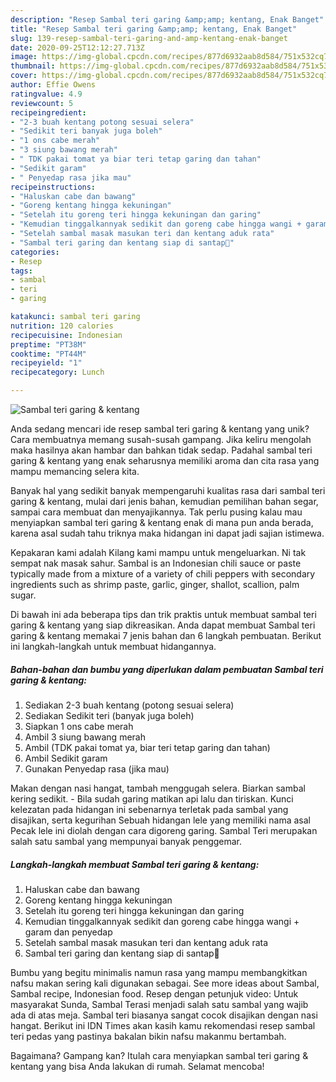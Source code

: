 ```yaml
---
description: "Resep Sambal teri garing &amp;amp; kentang, Enak Banget"
title: "Resep Sambal teri garing &amp;amp; kentang, Enak Banget"
slug: 139-resep-sambal-teri-garing-and-amp-kentang-enak-banget
date: 2020-09-25T12:12:27.713Z
image: https://img-global.cpcdn.com/recipes/877d6932aab8d584/751x532cq70/sambal-teri-garing-kentang-foto-resep-utama.jpg
thumbnail: https://img-global.cpcdn.com/recipes/877d6932aab8d584/751x532cq70/sambal-teri-garing-kentang-foto-resep-utama.jpg
cover: https://img-global.cpcdn.com/recipes/877d6932aab8d584/751x532cq70/sambal-teri-garing-kentang-foto-resep-utama.jpg
author: Effie Owens
ratingvalue: 4.9
reviewcount: 5
recipeingredient:
- "2-3 buah kentang potong sesuai selera"
- "Sedikit teri banyak juga boleh"
- "1 ons cabe merah"
- "3 siung bawang merah"
- " TDK pakai tomat ya biar teri tetap garing dan tahan"
- "Sedikit garam"
- " Penyedap rasa jika mau"
recipeinstructions:
- "Haluskan cabe dan bawang"
- "Goreng kentang hingga kekuningan"
- "Setelah itu goreng teri hingga kekuningan dan garing"
- "Kemudian tinggalkannyak sedikit dan goreng cabe hingga wangi + garam dan penyedap"
- "Setelah sambal masak masukan teri dan kentang aduk rata"
- "Sambal teri garing dan kentang siap di santap🤤"
categories:
- Resep
tags:
- sambal
- teri
- garing

katakunci: sambal teri garing 
nutrition: 120 calories
recipecuisine: Indonesian
preptime: "PT38M"
cooktime: "PT44M"
recipeyield: "1"
recipecategory: Lunch

---
```



![Sambal teri garing &amp; kentang](https://img-global.cpcdn.com/recipes/877d6932aab8d584/751x532cq70/sambal-teri-garing-kentang-foto-resep-utama.jpg)

Anda sedang mencari ide resep sambal teri garing &amp; kentang yang unik? Cara membuatnya memang susah-susah gampang. Jika keliru mengolah maka hasilnya akan hambar dan bahkan tidak sedap. Padahal sambal teri garing &amp; kentang yang enak seharusnya memiliki aroma dan cita rasa yang mampu memancing selera kita.

Banyak hal yang sedikit banyak mempengaruhi kualitas rasa dari sambal teri garing &amp; kentang, mulai dari jenis bahan, kemudian pemilihan bahan segar, sampai cara membuat dan menyajikannya. Tak perlu pusing kalau mau menyiapkan sambal teri garing &amp; kentang enak di mana pun anda berada, karena asal sudah tahu triknya maka hidangan ini dapat jadi sajian istimewa.

Kepakaran kami adalah Kilang kami mampu untuk mengeluarkan. Ni tak sempat nak masak sahur. Sambal is an Indonesian chili sauce or paste typically made from a mixture of a variety of chili peppers with secondary ingredients such as shrimp paste, garlic, ginger, shallot, scallion, palm sugar.


Di bawah ini ada beberapa tips dan trik praktis untuk membuat sambal teri garing &amp; kentang yang siap dikreasikan. Anda dapat membuat Sambal teri garing &amp; kentang memakai 7 jenis bahan dan 6 langkah pembuatan. Berikut ini langkah-langkah untuk membuat hidangannya.

<!--inarticleads1-->

##### Bahan-bahan dan bumbu yang diperlukan dalam pembuatan Sambal teri garing &amp; kentang:

1. Sediakan 2-3 buah kentang (potong sesuai selera)
1. Sediakan Sedikit teri (banyak juga boleh)
1. Siapkan 1 ons cabe merah
1. Ambil 3 siung bawang merah
1. Ambil  (TDK pakai tomat ya, biar teri tetap garing dan tahan)
1. Ambil Sedikit garam
1. Gunakan  Penyedap rasa (jika mau)


Makan dengan nasi hangat, tambah menggugah selera. Biarkan sambal kering sedikit. - Bila sudah garing matikan api lalu dan tiriskan. Kunci kelezatan pada hidangan ini sebenarnya terletak pada sambal yang disajikan, serta kegurihan Sebuah hidangan lele yang memiliki nama asal Pecak lele ini diolah dengan cara digoreng garing. Sambal Teri merupakan salah satu sambal yang mempunyai banyak penggemar. 

<!--inarticleads2-->

##### Langkah-langkah membuat Sambal teri garing &amp; kentang:

1. Haluskan cabe dan bawang
1. Goreng kentang hingga kekuningan
1. Setelah itu goreng teri hingga kekuningan dan garing
1. Kemudian tinggalkannyak sedikit dan goreng cabe hingga wangi + garam dan penyedap
1. Setelah sambal masak masukan teri dan kentang aduk rata
1. Sambal teri garing dan kentang siap di santap🤤


Bumbu yang begitu minimalis namun rasa yang mampu membangkitkan nafsu makan sering kali digunakan sebagai. See more ideas about Sambal, Sambal recipe, Indonesian food. Resep dengan petunjuk video: Untuk masyarakat Sunda, Sambal Terasi menjadi salah satu sambal yang wajib ada di atas meja. Sambal teri biasanya sangat cocok disajikan dengan nasi hangat. Berikut ini IDN Times akan kasih kamu rekomendasi resep sambal teri pedas yang pastinya bakalan bikin nafsu makanmu bertambah. 

Bagaimana? Gampang kan? Itulah cara menyiapkan sambal teri garing &amp; kentang yang bisa Anda lakukan di rumah. Selamat mencoba!
